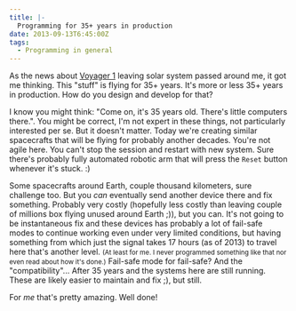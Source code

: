 ```yaml
---
title: |-
  Programming for 35+ years in production
date: 2013-09-13T6:45:00Z
tags:
  - Programming in general
---
```

As the news about [Voyager 1][1] leaving solar system passed around me, it got me thinking. This "stuff" is flying for 35+ years. It's more or less 35+ years in production. How do you design and develop for that?

<!-- excerpt -->

I know you might think: "Come on, it's 35 years old. There's little computers there.". You might be correct, I'm not expert in these things, not particularly interested per se. But it doesn't matter. Today we're creating similar spacecrafts that will be flying for probably another decades. You're not agile here. You can't stop the session and restart with new system. Sure there's probably fully automated robotic arm that will press the `Reset` button whenever it's stuck. :)

Some spacecrafts around Earth, couple thousand kilometers, sure challenge too. But you _can_ eventually send another device there and fix something. Probably very costly (hopefully less costly than leaving couple of millions box flying unused around Earth ;)), but you can. It's not going to be instantaneous fix and these devices has probably a lot of fail-safe modes to continue working even under very limited conditions, but having something from which just the signal takes 17 hours (as of 2013) to travel here that's another level. <small>(At least for me. I never programmed something like that nor even read about how it's done.)</small> Fail-safe mode for fail-safe? And the "compatibility"... After 35 years and the systems here are still running. These are likely easier to maintain and fix ;), but still.

For _me_ that's pretty amazing. Well done!

[1]: http://en.wikipedia.org/wiki/Voyager_1